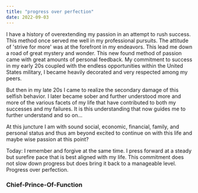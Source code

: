 ```yaml
---
title: "progress over perfection"
date: 2022-09-03
---
```


I have a history of overextending my passion in an attempt to rush success. <br>
This method once served me well in my professional pursuits. The attitude of 'strive for more' was at the forefront in my endeavors. This lead me down a road of great mystery and wonder. This new found method of passion came with great amounts of personal feedback. My commitment to success in my early 20s coupled with the endless opportunities within the United States military, I became heavily decorated and very respected among my peers. <br>

But then in my late 20s I came to realize the secondary damage of this selfish behavior. I later became sober and further understood more and more of the various facets of my life that have contributed to both my successes and my failures. It is this understanding that now guides me to further understand and so on... <br>

At this juncture I am with sound social, economic, financial, family, and personal status and thus am beyond excited to continue on with this life and maybe wise passion at this point? <br>

Today: I remember and forgive at the same time. I press forward at a steady but surefire pace that is best aligned with my life. This commitment does not slow down progress but does bring it back to a manageable level. Progress over perfection. <br>

### Chief-Prince-Of-Function
